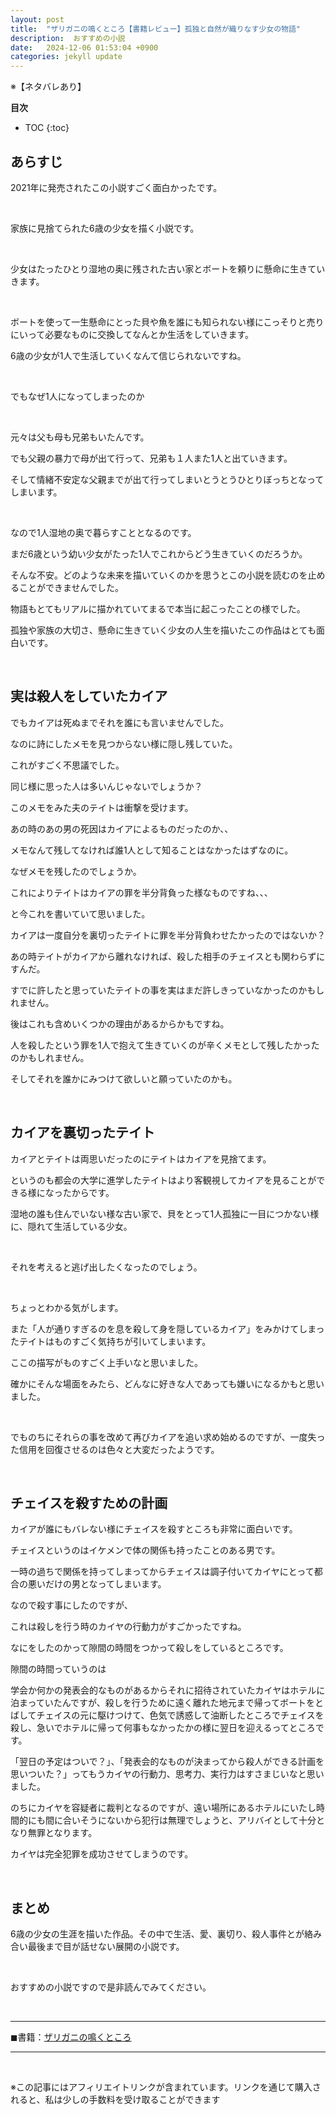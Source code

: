 ```yaml
---
layout: post
title:  "ザリガニの鳴くところ【書籍レビュー】孤独と自然が織りなす少女の物語"
description:  おすすめの小説
date:   2024-12-06 01:53:04 +0900
categories: jekyll update
---
```

※【ネタバレあり】

**目次**
* TOC
{:toc}


## あらすじ

2021年に発売されたこの小説すごく面白かったです。

<br>

家族に見捨てられた6歳の少女を描く小説です。

<br>

少女はたったひとり湿地の奥に残された古い家とボートを頼りに懸命に生きていきます。

<br>

ボートを使って一生懸命にとった貝や魚を誰にも知られない様にこっそりと売りにいって必要なものに交換してなんとか生活をしていきます。

6歳の少女が1人で生活していくなんて信じられないですね。

<br>

でもなぜ1人になってしまったのか

<Br>

元々は父も母も兄弟もいたんです。

でも父親の暴力で母が出て行って、兄弟も１人また1人と出ていきます。

そして情緒不安定な父親までが出て行ってしまいとうとうひとりぼっちとなってしまいます。

<br>

なので1人湿地の奥で暮らすこととなるのです。

まだ6歳という幼い少女がたった1人でこれからどう生きていくのだろうか。

そんな不安。どのような未来を描いていくのかを思うとこの小説を読むのを止めることができませんでした。

物語もとてもリアルに描かれていてまるで本当に起こったことの様でした。

孤独や家族の大切さ、懸命に生きていく少女の人生を描いたこの作品はとても面白いです。

<br>

## 実は殺人をしていたカイア

でもカイアは死ぬまでそれを誰にも言いませんでした。

なのに詩にしたメモを見つからない様に隠し残していた。

これがすごく不思議でした。

同じ様に思った人は多いんじゃないでしょうか？

このメモをみた夫のテイトは衝撃を受けます。

あの時のあの男の死因はカイアによるものだったのか、、

メモなんて残してなければ誰1人として知ることはなかったはずなのに。

なぜメモを残したのでしょうか。

これによりテイトはカイアの罪を半分背負った様なものですね、、、

と今これを書いていて思いました。

カイアは一度自分を裏切ったテイトに罪を半分背負わせたかったのではないか？

あの時テイトがカイアから離れなければ、殺した相手のチェイスとも関わらずにすんだ。

すでに許したと思っていたテイトの事を実はまだ許しきっていなかったのかもしれません。

後はこれも含めいくつかの理由があるからかもですね。

人を殺したという罪を1人で抱えて生きていくのが辛くメモとして残したかったのかもしれません。

そしてそれを誰かにみつけて欲しいと願っていたのかも。

<br>

## カイアを裏切ったテイト

カイアとテイトは両思いだったのにテイトはカイアを見捨てます。

というのも都会の大学に進学したテイトはより客観視してカイアを見ることができる様になったからです。

湿地の誰も住んでいない様な古い家で、貝をとって1人孤独に一目につかない様に、隠れて生活している少女。

<br>

それを考えると逃げ出したくなったのでしょう。

<br>

ちょっとわかる気がします。

また「人が通りすぎるのを息を殺して身を隠しているカイア」をみかけてしまったテイトはものすごく気持ちが引いてしまいます。

ここの描写がものすごく上手いなと思いました。

確かにそんな場面をみたら、どんなに好きな人であっても嫌いになるかもと思いました。

<br>

でものちにそれらの事を改めて再びカイアを追い求め始めるのですが、一度失った信用を回復させるのは色々と大変だったようです。

<br>

## チェイスを殺すための計画

カイアが誰にもバレない様にチェイスを殺すところも非常に面白いです。

チェイスというのはイケメンで体の関係も持ったことのある男です。

一時の過ちで関係を持ってしまってからチェイスは調子付いてカイヤにとって都合の悪いだけの男となってしまいます。

なので殺す事にしたのですが、

これは殺しを行う時のカイヤの行動力がすごかったですね。

なにをしたのかって隙間の時間をつかって殺しをしているところです。

隙間の時間っていうのは

学会か何かの発表会的なものがあるからそれに招待されていたカイヤはホテルに泊まっていたんですが、殺しを行うために遠く離れた地元まで帰ってボートをとばしてチェイスの元に駆けつけて、色気で誘惑して油断したところでチェイスを殺し、急いでホテルに帰って何事もなかったかの様に翌日を迎えるってところです。

「翌日の予定はついで？」、「発表会的なものが決まってから殺人ができる計画を思いついた？」ってもうカイヤの行動力、思考力、実行力はすさまじいなと思いました。

のちにカイヤを容疑者に裁判となるのですが、遠い場所にあるホテルにいたし時間的にも間に合いそうにないから犯行は無理でしょうと、アリバイとして十分となり無罪となります。

カイヤは完全犯罪を成功させてしまうのです。


<br>

## まとめ

6歳の少女の生涯を描いた作品。その中で生活、愛、裏切り、殺人事件とが絡み合い最後まで目が話せない展開の小説です。


<br>

おすすめの小説ですので是非読んでみてください。

<br>

---
◼︎書籍：[ザリガニの鳴くところ](https://amzn.to/4f3Sqhu)

---

<br>

※この記事にはアフィリエイトリンクが含まれています。リンクを通じて購入されると、私は少しの手数料を受け取ることができます


